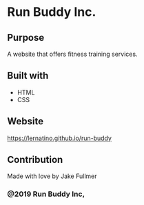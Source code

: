 # Run Buddy Inc.

## Purpose
A website that offers fitness training services.

## Built with
* HTML
* CSS

## Website
https://lernatino.github.io/run-buddy

## Contribution
Made with love by Jake Fullmer

### @2019 Run Buddy Inc,
